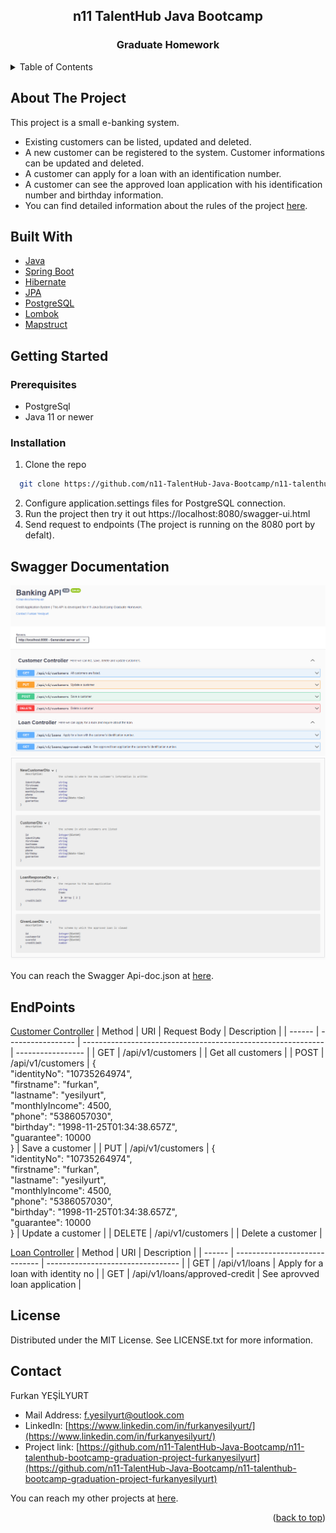 <div id="top"></div>
<div align="center">
  <h2 align="center"> n11 TalentHub Java Bootcamp</h2>
<h3 align="center">Graduate Homework</h3>
</div>

<!-- TABLE OF CONTENTS -->
<details>
  <summary>Table of Contents</summary>
  <ol>
    <li><a href="#About The Project">About The Project</a></li>
    <li><a href="#Built With">Built With</a></li>
    <li><a href="#Getting Started">Getting Started</a></li>
    <li><a href="#Swagger Documentation">Swagger Documentation</a></li>
    <li><a href="#EndPoints">EndPoints</a></li>
    <li><a href="#License">License</a></li>
    <li><a href="#Contact">Contact</a></li>
  </ol>
</details>

<!-- About The Project -->
## About The Project
This project is a small e-banking system.
* Existing customers can be listed, updated and deleted.
* A new customer can be registered to the system. Customer informations can be updated and deleted.
* A customer can apply for a loan with an identification number.
* A customer can see the approved loan application with his identification number and birthday information.
* You can find detailed information about the rules of the project [here](https://github.com/n11-TalentHub-Java-Bootcamp/n11-talenthub-bootcamp-graduation-project-furkanyesilyurt/blob/main/credit-application-system/2022.01.18_n11_TalentHub_Java_Spring_Bootcamp_Bitirme_Projesi_1.pdf).

<!-- Built With -->
## Built With
* [Java](https://www.java.com/tr/)
* [Spring Boot](https://spring.io/projects/spring-boot)
* [Hibernate](https://hibernate.org/)
* [JPA](https://docs.oracle.com/javaee/6/tutorial/doc/bnbpz.html)
* [PostgreSQL](https://www.postgresql.org/)
* [Lombok](https://projectlombok.org/)
* [Mapstruct](https://mapstruct.org/)

<!-- Getting Started -->
## Getting Started
### Prerequisites
* PostgreSql
* Java 11 or newer
### Installation
1. Clone the repo
 ```sh
   git clone https://github.com/n11-TalentHub-Java-Bootcamp/n11-talenthub-bootcamp-graduation-project-furkanyesilyurt.git
   ```
2. Configure application.settings files for PostgreSQL connection.
3. Run the project then try it out https://localhost:8080/swagger-ui.html
4. Send request to endpoints (The project is running on the 8080 port by defalt).

<!-- Swagger Documentation -->
## Swagger Documentation
![Swagger](https://github.com/n11-TalentHub-Java-Bootcamp/n11-talenthub-bootcamp-graduation-project-furkanyesilyurt/blob/main/credit-application-system/images/swagger.PNG)
![Swagger2](https://github.com/n11-TalentHub-Java-Bootcamp/n11-talenthub-bootcamp-graduation-project-furkanyesilyurt/blob/main/credit-application-system/images/swagger2.PNG)

You can reach the Swagger Api-doc.json at [here](https://github.com/n11-TalentHub-Java-Bootcamp/n11-talenthub-bootcamp-graduation-project-furkanyesilyurt/blob/main/credit-application-system/src/main/resources/api-doc.json).

<!-- EndPoints -->
## EndPoints
[Customer Controller](https://github.com/n11-TalentHub-Java-Bootcamp/n11-talenthub-bootcamp-graduation-project-furkanyesilyurt/blob/main/credit-application-system/src/main/java/com/furkanyesilyurt/creditapplicationsystem/controller/CustomerController.java)
| Method | URI               | Request Body                                                 | Description       |
| ------ | ----------------- | ------------------------------------------------------------ | ----------------- |
| GET    | /api/v1/customers |                                                              | Get all customers |
| POST   | /api/v1/customers | {<br/>  "identityNo": "10735264974",<br/>  "firstname": "furkan",<br/>  "lastname": "yesilyurt",<br/>  "monthlyIncome": 4500,<br/>  "phone": "5386057030",<br/>  "birthday": "1998-11-25T01:34:38.657Z",<br/>  "guarantee": 10000<br/>} | Save a customer   |
| PUT    | /api/v1/customers | {<br/>  "identityNo": "10735264974",<br/>  "firstname": "furkan",<br/>  "lastname": "yesilyurt",<br/>  "monthlyIncome": 4500,<br/>  "phone": "5386057030",<br/>  "birthday": "1998-11-25T01:34:38.657Z",<br/>  "guarantee": 10000<br/>} | Update a customer |
| DELETE | /api/v1/customers |                                                              | Delete a customer |

[Loan Controller](https://github.com/n11-TalentHub-Java-Bootcamp/n11-talenthub-bootcamp-graduation-project-furkanyesilyurt/blob/main/credit-application-system/src/main/java/com/furkanyesilyurt/creditapplicationsystem/controller/LoanController.java)
| Method | URI                           | Description                       |
| ------ | ----------------------------- | --------------------------------- |
| GET    | /api/v1/loans                 | Apply for a loan with identity no |
| GET    | /api/v1/loans/approved-credit | See aprovved loan application     |


<!-- License -->
## License
Distributed under the MIT License. See LICENSE.txt for more information.

<!-- Contact -->
## Contact
Furkan YEŞİLYURT
* Mail Address: f.yesilyurt@outlook.com
* LinkedIn: [https://www.linkedin.com/in/furkanyesilyurt/](https://www.linkedin.com/in/furkanyesilyurt/)
* Project link: [https://github.com/n11-TalentHub-Java-Bootcamp/n11-talenthub-bootcamp-graduation-project-furkanyesilyurt](https://github.com/n11-TalentHub-Java-Bootcamp/n11-talenthub-bootcamp-graduation-project-furkanyesilyurt)

You can reach my other projects at [here](https://github.com/furkanyesilyurt).


<p align="right">(<a href="#top">back to top</a>)</p>
